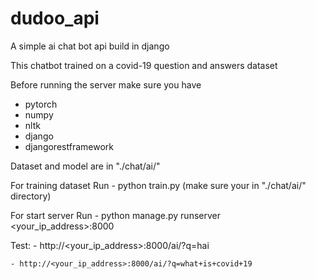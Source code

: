 # dudoo_api
A simple ai chat bot api build in django 

This chatbot trained on a covid-19 question and answers dataset

Before running the server make sure you have
  - pytorch
  - numpy
  - nltk
  - django
  - djangorestframework
 
 Dataset and model are in "./chat/ai/"
 
 For training dataset
  Run
    - python train.py (make sure your in "./chat/ai/" directory)
    
 For start server
  Run
    - python manage.py runserver <your_ip_address>:8000
    
  Test:
    - http://<your_ip_address>:8000/ai/?q=hai
    
    - http://<your_ip_address>:8000/ai/?q=what+is+covid+19
